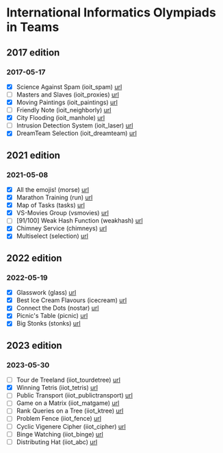 # International Informatics Olympiads in Teams

## 2017 edition

### 2017-05-17
- [x] Science Against Spam (ioit_spam) [url](https://training.olinfo.it/#/task/ioit_spam/statement)
- [ ] Masters and Slaves (ioit_proxies) [url](https://training.olinfo.it/#/task/ioit_proxies/statement)
- [x] Moving Paintings (ioit_paintings) [url](https://training.olinfo.it/#/task/ioit_paintings/statement)
- [ ] Friendly Note (ioit_neighborly) [url](https://training.olinfo.it/#/task/ioit_neighborly/statement)
- [x] City Flooding (ioit_manhole) [url](https://training.olinfo.it/#/task/ioit_manhole/statement)
- [ ] Intrusion Detection System (ioit_laser) [url](https://training.olinfo.it/#/task/ioit_laser/statement)
- [x] DreamTeam Selection (ioit_dreamteam) [url](https://training.olinfo.it/#/task/ioit_dreamteam/statement)

## 2021 edition

### 2021-05-08
- [x] All the emojis! (morse) [url](https://training.olinfo.it/#/task/itoi_morse/statement)
- [x] Marathon Training (run) [url](https://training.olinfo.it/#/task/itoi_run/statement)
- [x] Map of Tasks (tasks) [url](https://training.olinfo.it/#/task/itoi_tasks/statement)
- [x] VS-Movies Group (vsmovies) [url](https://training.olinfo.it/#/task/itoi_vsmovies/statement)
- [ ] [91/100] Weak Hash Function (weakhash) [url](https://training.olinfo.it/#/task/itoi_weakhash/statement)
- [x] Chimney Service (chimneys) [url](https://training.olinfo.it/#/task/itoi_chimneys/statement)
- [x] Multiselect (selection) [url](https://training.olinfo.it/#/task/itoi_selection/statement)

## 2022 edition

### 2022-05-19
- [x] Glasswork (glass) [url](https://training.olinfo.it/#/task/glass/statement)
- [x] Best Ice Cream Flavours (icecream) [url](https://training.olinfo.it/#/task/icecream/statement)
- [x] Connect the Dots (nostar) [url](https://training.olinfo.it/#/task/nostar/statement)
- [x] Picnic's Table (picnic) [url](https://training.olinfo.it/#/task/picnic/statement)
- [x] Big Stonks (stonks) [url](https://training.olinfo.it/#/task/stonks/statement)

## 2023 edition

### 2023-05-30

- [ ] Tour de Treeland (iiot_tourdetree) [url](https://training.olinfo.it/#/task/iiot_tourdetree/statement)
- [x] Winning Tetris (iiot_tetris) [url](https://training.olinfo.it/#/task/iiot_tetris/statement)
- [ ] Public Transport (iiot_publictransport) [url](https://training.olinfo.it/#/task/iiot_publictransport/statement)
- [ ] Game on a Matrix (iiot_matgame) [url](https://training.olinfo.it/#/task/iiot_matgame/statement)
- [ ] Rank Queries on a Tree (iiot_ktree) [url](https://training.olinfo.it/#/task/iiot_ktree/statement)
- [ ] Problem Fence (iiot_fence) [url](https://training.olinfo.it/#/task/iiot_fence/statement)
- [ ] Cyclic Vigenere Cipher (iiot_cipher) [url](https://training.olinfo.it/#/task/iiot_cipher/statement)
- [ ] Binge Watching (iiot_binge) [url](https://training.olinfo.it/#/task/iiot_binge/statement)
- [ ] Distributing Hat (iiot_abc) [url](https://training.olinfo.it/#/task/iiot_abc/statement)
